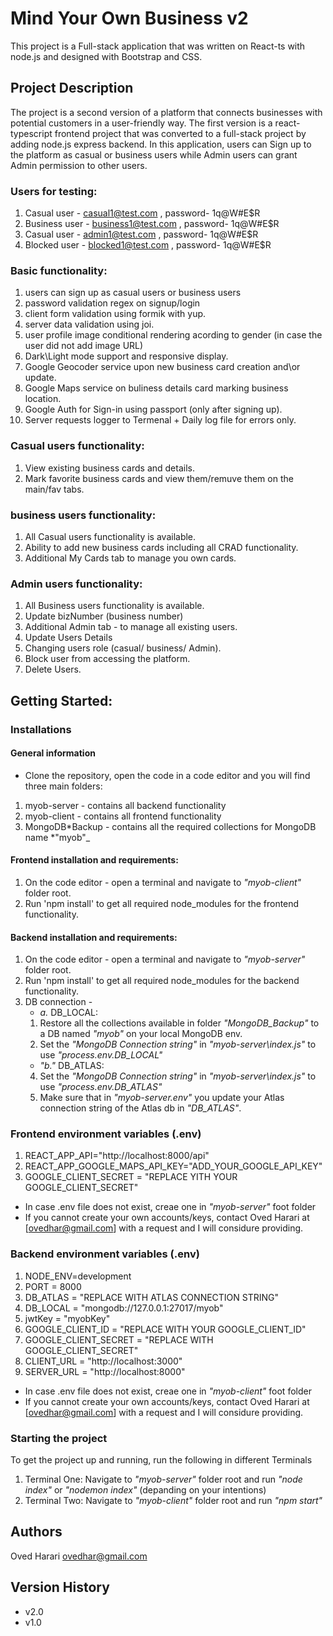 # Mind Your Own Business v2

This project is a Full-stack application that was written on React-ts with node.js and designed with Bootstrap and CSS.

## Project Description

The project is a second version of a platform that connects businesses with potential customers in a user-friendly way.
The first version is a react-typescript frontend project that was converted to a full-stack project by adding node.js express backend.
In this application, users can Sign up to the platform as casual or business users while Admin users can grant Admin permission to other users.

### Users for testing:

1. Casual user - casual1@test.com , password- 1q@W#E$R
2. Business user - business1@test.com , password- 1q@W#E$R
3. Casual user - admin1@test.com , password- 1q@W#E$R
4. Blocked user - blocked1@test.com , password- 1q@W#E$R

### Basic functionality:

1. users can sign up as casual users or business users
2. password validation regex on signup/login
3. client form validation using formik with yup.
4. server data validation using joi.
5. user profile image conditional rendering acording to gender (in case the user did not add image URL)
6. Dark\Light mode support and responsive display.
7. Google Geocoder service upon new business card creation and\or update.
8. Google Maps service on buliness details card marking business location.
9. Google Auth for Sign-in using passport (only after signing up).
10. Server requests logger to Termenal + Daily log file for errors only.

### Casual users functionality:

1. View existing business cards and details.
2. Mark favorite business cards and view them/remuve them on the main/fav tabs.

### business users functionality:

1. All Casual users functionality is available.
2. Ability to add new business cards including all CRAD functionality.
3. Additional My Cards tab to manage you own cards.

### Admin users functionality:

1. All Business users functionality is available.
2. Update bizNumber (business number)
3. Additional Admin tab - to manage all existing users.
4. Update Users Details
5. Changing users role (casual/ business/ Admin).
6. Block user from accessing the platform.
7. Delete Users.

## Getting Started:

### Installations

#### General information

- Clone the repository, open the code in a code editor and you will find three main folders:

1. myob-server - contains all backend functionality
2. myob-client - contains all frontend functionality
3. MongoDB*Backup - contains all the required collections for MongoDB name *"myob"\_

#### Frontend installation and requirements:

1. On the code editor - open a terminal and navigate to _"myob-client"_ folder root.
2. Run 'npm install' to get all required node_modules for the frontend functionality.

#### Backend installation and requirements:

1. On the code editor - open a terminal and navigate to _"myob-server"_ folder root.
2. Run 'npm install' to get all required node_modules for the backend functionality.
3. DB connection -
   - _a._ DB_LOCAL:
   1. Restore all the collections available in folder _"MongoDB_Backup"_ to a DB named _"myob"_ on your local MongoDB env.
   2. Set the _"MongoDB Connection string"_ in _"myob-server\index.js"_ to use _"process.env.DB_LOCAL"_
   - _"b."_ DB_ATLAS:
   4. Set the _"MongoDB Connection string"_ in _"myob-server\index.js"_ to use _"process.env.DB_ATLAS"_
   5. Make sure that in _"myob-server\.env"_ you update your Atlas connection string of the Atlas db in _"DB_ATLAS"_.

### Frontend environment variables (.env)

1. REACT_APP_API="http://localhost:8000/api"
2. REACT_APP_GOOGLE_MAPS_API_KEY="ADD_YOUR_GOOGLE_API_KEY"
3. GOOGLE_CLIENT_SECRET = "REPLACE YITH YOUR GOOGLE_CLIENT_SECRET"

- In case .env file does not exist, creae one in _"myob-server\"_ foot folder
- If you cannot create your own accounts/keys, contact Oved Harari at [ovedhar@gmail.com] with a request and I will considure providing.

### Backend environment variables (.env)

1. NODE_ENV=development
2. PORT = 8000
3. DB_ATLAS = "REPLACE WITH ATLAS CONNECTION STRING"
4. DB_LOCAL = "mongodb://127.0.0.1:27017/myob"
5. jwtKey = "myobKey"
6. GOOGLE_CLIENT_ID = "REPLACE WITH YOUR GOOGLE_CLIENT_ID"
7. GOOGLE_CLIENT_SECRET = "REPLACE WITH GOOGLE_CLIENT_SECRET"
8. CLIENT_URL = "http://localhost:3000"
9. SERVER_URL = "http://localhost:8000"

- In case .env file does not exist, creae one in _"myob-client\"_ foot folder
- If you cannot create your own accounts/keys, contact Oved Harari at [ovedhar@gmail.com] with a request and I will considure providing.

### Starting the project

To get the project up and running, run the following in different Terminals

1. Terminal One: Navigate to _"myob-server"_ folder root and run _"node index"_ or _"nodemon index"_ (depanding on your intentions)
2. Terminal Two: Navigate to _"myob-client"_ folder root and run _"npm start"_

## Authors

Oved Harari
[ovedhar@gmail.com](https://oved-harari-portfolio.netlify.app)

## Version History

- v2.0
- v1.0
